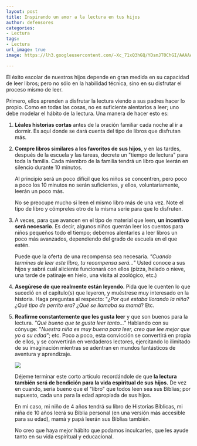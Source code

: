 ```yaml
---
layout: post
title: Inspirando un amor a la lectura en tus hijos
author: defensores
categories:
- Lectura
tags:
- Lectura
url_image: true
image: https://lh3.googleusercontent.com/-Xc_71xQ3hGQ/YDsmJT0ChGI/AAAAAAAAC7Y/zvixZ0nalGIwYcOy_HGWu7NpIcbk6fGuwCLcBGAsYHQ/w400-h209/girl-reading-1.jpg

---
```

El éxito escolar de nuestros hijos depende en gran medida en su capacidad de leer libros; pero no sólo en la habilidad técnica, sino en su disfrutar el proceso mismo de leer.

Primero, ellos aprenden a disfrutar la lectura viendo a sus padres hacer lo propio. Como en todas las cosas, no es suficiente alentarlos a leer; uno debe modelar el hábito de la lectura. Una manera de hacer esto es:

1. **Léales historias cortas** antes de la oración familiar cada noche al ir a dormir. Es aquí donde se dará cuenta del tipo de libros que disfrutan más.
2. **Compre libros similares a los favoritos de sus hijos**, y en las tardes, después de la escuela y las tareas, decrete un "tiempo de lectura" para toda la familia. Cada miembro de la familia tendrá un libro que leerán en silencio durante 10 minutos. 

   Al principio será un poco difícil que los niños se concentren, pero poco a poco los 10 minutos no serán suficientes, y ellos, voluntariamente, leerán un poco más. 

   No se preocupe mucho si leen el mismo libro más de una vez. Note el tipo de libro y cómpreles otro de la misma serie para que lo disfruten.
3. A veces, para que avancen en el tipo de material que leen, **un incentivo será necesario**. Es decir, algunos niños querrán leer los cuentos para niños pequeños todo el tiempo; debemos alentarles a leer libros un poco más avanzados, dependiendo del grado de escuela en el que estén. 

   Puede que la oferta de una recompensa sea necesaria. _"Cuando termines de leer este libro, tu recompensa será…"_ Usted conoce a sus hijos y sabrá cuál aliciente funcionará con ellos (pizza, helado o nieve, una tarde de patinaje en hielo, una visita al zoológico, etc.)
4. **Asegúrese de que realmente están leyendo**. Pida que le cuenten lo que sucedió en el capítulo(s) que leyeron, y muéstrese muy interesado en la historia. Haga preguntas al respecto: "_¿Por qué estaba llorando la niña?_ _¿Qué tipo de perrito era? ¿Qué se llamaba su mamá_? Etc.
5. **Reafirme constantemente que les gusta leer** y que son buenos para la lectura. _"Qué bueno que te gusta leer tanto…"_ Hablando con su cónyuge: "_Nuestra niña es muy buena para leer, creo que lee mejor que yo a su edad"_; etc. Poco a poco, esta convicción se convertirá en propia de ellos, y se convertirán en verdaderos lectores, ejercitando lo ilimitado de su imaginación mientras se adentran en mundos fantásticos de aventura y aprendizaje.

   ![](https://i.ytimg.com/vi/UtSJscmLb_U/hqdefault.jpg)

   Déjeme terminar este corto artículo recordándole de que **la lectura también será de bendición para la vida espiritual de sus hijos.** De vez en cuando, sería bueno que el "libro" que todos leen sea sus Biblias; por supuesto, cada una para la edad apropiada de sus hijos. 

   En mi caso, mi niño de 4 años tendrá su libro de Historias Bíblicas, mi niña de 10 años leerá su Biblia personal (en una versión más accesible para su edad), mamá y papá leerán sus Biblias también.

   No creo que haya mejor hábito que podamos inculcarles, que les ayude tanto en su vida espiritual y educacional.